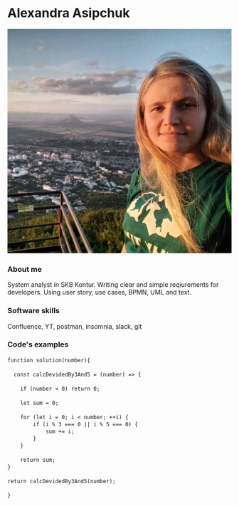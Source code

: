 # Alexandra Asipchuk
![фото](./photo.png)

### About me
System analyst in SKB Kontur. Writing clear and simple reqiurements for developers. Using user story, use cases, BPMN, UML and text.

### Software skills
Confluence, YT, postman, insomnia, slack, git

### Code's examples
```
function solution(number){
  
  const calcDevidedBy3And5 = (number) => {
    
    if (number < 0) return 0;
    
    let sum = 0;
    
    for (let i = 0; i < number; ++i) {
        if (i % 3 === 0 || i % 5 === 0) {
            sum += i;
        }
    }
    
    return sum;
}

return calcDevidedBy3And5(number);
  
}
```

